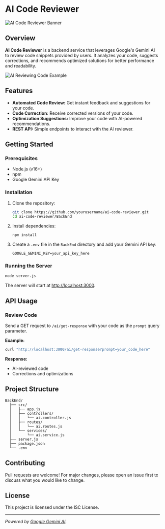 # AI Code Reviewer

![AI Code Reviewer Banner]([https://raw.githubusercontent.com/yourusername/yourrepo/main/assets/banner.png](https://www.google.com/url?sa=i&url=https%3A%2F%2Ftypoapp.io%2Fblog%2Fai-in-the-code-review-process&psig=AOvVaw10mVqhyXj-4J6n5uRFQZ_I&ust=1753726348287000&source=images&cd=vfe&opi=89978449&ved=0CBUQjRxqFwoTCPDW-vPR3Y4DFQAAAAAdAAAAABAV))

## Overview

**AI Code Reviewer** is a backend service that leverages Google's Gemini AI to review code snippets provided by users. It analyzes your code, suggests corrections, and recommends optimized solutions for better performance and readability.

![AI Reviewing Code Example](https://raw.githubusercontent.com/yourusername/yourrepo/main/assets/review_example.png)

## Features

- **Automated Code Review:** Get instant feedback and suggestions for your code.
- **Code Correction:** Receive corrected versions of your code.
- **Optimization Suggestions:** Improve your code with AI-powered recommendations.
- **REST API:** Simple endpoints to interact with the AI reviewer.

## Getting Started

### Prerequisites

- Node.js (v16+)
- npm
- Google Gemini API Key

### Installation

1. Clone the repository:
    ```sh
    git clone https://github.com/yourusername/ai-code-reviewer.git
    cd ai-code-reviewer/BackEnd
    ```

2. Install dependencies:
    ```sh
    npm install
    ```

3. Create a `.env` file in the `BackEnd` directory and add your Gemini API key:
    ```
    GOOGLE_GEMINI_KEY=your_api_key_here
    ```

### Running the Server

```sh
node server.js
```

The server will start at [http://localhost:3000](http://localhost:3000).

## API Usage

### Review Code

Send a GET request to `/ai/get-response` with your code as the `prompt` query parameter.

**Example:**

```sh
curl "http://localhost:3000/ai/get-response?prompt=your_code_here"
```

**Response:**
- AI-reviewed code
- Corrections and optimizations

## Project Structure

```
BackEnd/
  ├── src/
  │   ├── app.js
  │   ├── controllers/
  │   │   └── ai.controller.js
  │   ├── routes/
  │   │   └── ai.routes.js
  │   └── services/
  │       └── ai.service.js
  ├── server.js
  ├── package.json
  └── .env
```

## Contributing

Pull requests are welcome! For major changes, please open an issue first to discuss what you would like to change. 

## License

This project is licensed under the ISC License.

---

*Powered by [Google Gemini AI](https://ai.google.com/).*
